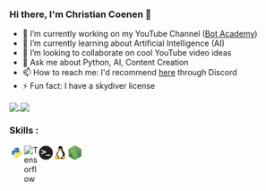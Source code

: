 ### Hi there, I'm Christian Coenen 👋

<!--
**ChristianCoenen/ChristianCoenen** is a ✨ _special_ ✨ repository because its `README.md` (this file) appears on your GitHub profile.
-->

- 🔭 I’m currently working on my YouTube Channel ([Bot Academy](https://www.youtube.com/BotAcademyYT))
- 🌱 I’m currently learning about Artificial Intelligence (AI)
- 👯 I’m looking to collaborate on cool YouTube video ideas
- 💬 Ask me about Python, AI, Content Creation
- 📫 How to reach me: I'd recommend [here](https://discord.com/invite/6fRE4DE) through Discord
- ⚡ Fun fact: I have a skydiver license


<a href="https://github.com/anuraghazra/github-readme-stats">
  <img align="center" src="https://github-readme-stats.vercel.app/api?username=christiancoenen&count_private=true&include_all_commits=true&show_icons=true&title_color=3C93B4&icon_color=3C93B4&text_color=ffffff&bg_color=000000" />
</a>
<a href="https://github.com/anuraghazra/github-readme-stats">
  <img align="center" src="https://github-readme-stats.vercel.app/api/top-langs/?username=christiancoenen&count_private=true&layout=compact&title_color=3C93B4&icon_color=3C93B4&text_color=ffffff&bg_color=000000" />
</a>

### Skills : <br/>
<img align="left" alt="Python" width="26px" src="https://raw.githubusercontent.com/github/explore/80688e429a7d4ef2fca1e82350fe8e3517d3494d/topics/python/python.png" />
<img align="left" alt="Tensorflow" width="26px" src="https://raw.githubusercontent.com/valohai/ml-logos/master/tensorflow-tf.svg" />
<img align="left" alt="Terminal" width="26px" src="https://raw.githubusercontent.com/github/explore/80688e429a7d4ef2fca1e82350fe8e3517d3494d/topics/terminal/terminal.png" />
<img align="left" alt="Linux" width="26px" src="https://raw.githubusercontent.com/github/explore/80688e429a7d4ef2fca1e82350fe8e3517d3494d/topics/linux/linux.png"/>
<img align="left" alt="Node.js" width="26px" src="https://raw.githubusercontent.com/github/explore/80688e429a7d4ef2fca1e82350fe8e3517d3494d/topics/nodejs/nodejs.png" />
